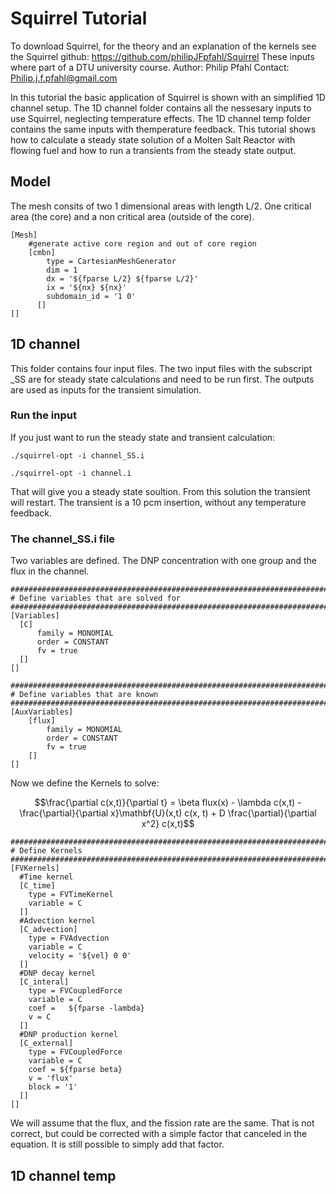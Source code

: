 # Squirrel Tutorial

To download Squirrel, for the theory and an explanation of the kernels see the Squirrel github: https://github.com/philipJFpfahl/Squirrel
These inputs where part of a DTU university course.
Author: Philip Pfahl
Contact: Philip.j.f.pfahl@gmail.com

In this tutorial the basic application of Squirrel is shown with an simplified 1D channel setup.
The 1D channel folder contains all the nessesary inputs to use Squirrel, neglecting temperature effects. The 1D channel temp folder contains the same inputs with themperature feedback.
This tutorial shows how to calculate a steady state solution of a Molten Salt Reactor with flowing fuel and how to run a transients from the steady state output. 

## Model
The mesh consits of two 1 dimensional areas with length L/2. One critical area (the core) and a non critical area (outside of the core).

```
[Mesh]
    #generate active core region and out of core region
    [cmbn]
        type = CartesianMeshGenerator
        dim = 1
        dx = '${fparse L/2} ${fparse L/2}'
        ix = '${nx} ${nx}'
        subdomain_id = '1 0'
      []
[]
```


## 1D channel
This folder contains four input files. The two input files with the subscript \_SS are for steady state calculations and need to be run first. The outputs are used as inputs for the transient simulation.

### Run the input
If you just want to run the steady state and transient calculation:

```
./squirrel-opt -i channel_SS.i

./squirrel-opt -i channel.i

```
That will give you a steady state soultion. From this solution the transient will restart. The transient is a 10 pcm insertion, without any temperature feedback.

### The channel_SS.i file
Two variables are defined. The DNP concentration with one group and the flux in the channel. 

```
################################################################################
# Define variables that are solved for 
################################################################################
[Variables]
  [C]
      family = MONOMIAL
      order = CONSTANT
      fv = true
  []
[]

################################################################################
# Define variables that are known 
################################################################################
[AuxVariables]
    [flux]
        family = MONOMIAL
        order = CONSTANT
        fv = true
    []
[]

```


Now we define the Kernels to solve:


$$\frac{\partial  c(x,t)}{\partial t}   =  \beta flux(x) - \lambda  c(x,t)  - \frac{\partial}{\partial x}\mathbf{U}(x,t) c(x, t) + D \frac{\partial}{\partial x^2} c(x,t)$$



```
################################################################################
# Define Kernels 
################################################################################
[FVKernels]
  #Time kernel
  [C_time]
    type = FVTimeKernel
    variable = C
  []
  #Advection kernel
  [C_advection]
    type = FVAdvection
    variable = C
    velocity = '${vel} 0 0'
  []
  #DNP decay kernel
  [C_interal]
    type = FVCoupledForce
    variable = C
    coef =   ${fparse -lambda}
    v = C
  []
  #DNP production kernel
  [C_external]
    type = FVCoupledForce
    variable = C
    coef = ${fparse beta}  
    v = 'flux'
    block = '1'
  []
[]
```
We will assume that the flux, and the fission rate are the same. That is not correct, but could be corrected with a simple factor that canceled in the equation. It is still possible to simply add that factor.



## 1D channel temp
